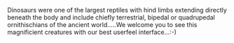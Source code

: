 Dinosaurs were one of the largest reptiles with hind limbs extending directly beneath the body and include chiefly terrestrial, bipedal or quadrupedal ornithischians of the ancient world.....We welcome you to see this magnificient creatures with our best userfeel interface...:-)
